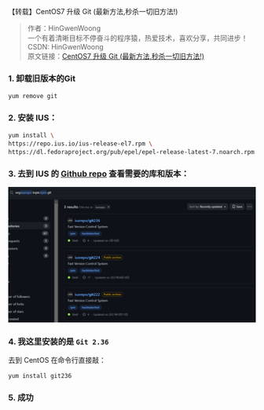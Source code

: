 【转载】CentOS7 升级 Git (最新方法,秒杀一切旧方法!)
> 作者：HinGwenWoong  
> 一个有着清晰目标不停奋斗的程序猿，热爱技术，喜欢分享，共同进步！  
> CSDN: HinGwenWoong  
> 原文链接：[CentOS7 升级 Git (最新方法,秒杀一切旧方法!)](https://blog.csdn.net/hxj0323/article/details/119751427)

### 1. 卸载旧版本的Git
```bash
yum remove git
```

### 2. 安装 IUS：
```bash
yum install \
https://repo.ius.io/ius-release-el7.rpm \
https://dl.fedoraproject.org/pub/epel/epel-release-latest-7.noarch.rpm
```

### 3. 去到 IUS 的 [Github repo](https://github.com/search?q=org%3Aiusrepo+topic%3Arpm&s=updated) 查看需要的库和版本：
![1680684548823](image/CentOS7升级Git/1680684548823.png)  

### 4. 我这里安装的是 `Git 2.36`  
去到 CentOS 在命令行直接敲：

```bash
yum install git236
```

### 5. 成功
